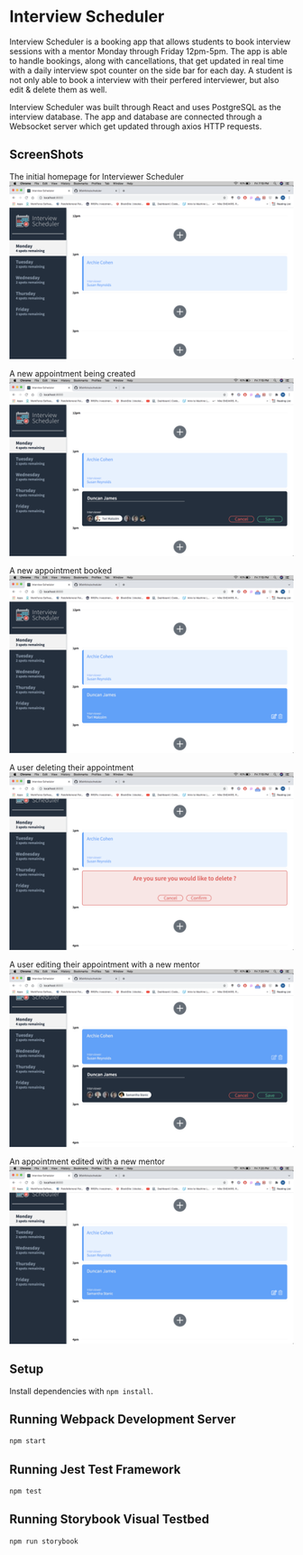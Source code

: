 # Interview Scheduler

  Interview Scheduler is a booking app that allows students to book interview sessions with a mentor Monday through Friday 12pm-5pm. The app is able to handle bookings, along with cancellations, that get updated in real time with a daily interview spot counter on the side bar for each day. A student is not only able to book a interview with their perfered interviewer, but also edit & delete them as well.

  Interview Scheduler was built through React and uses PostgreSQL as the interview database. The app and database are connected through a Websocket server which get updated through axios HTTP requests.

## ScreenShots
The initial homepage for Interviewer Scheduler
!["The initial homepage for Interviewer Scheduler"](https://github.com/96sMicks/scheduler/blob/master/docs/Initial%20Homepage.png)

A new appointment being created
!["A new appointment being created"](https://github.com/96sMicks/scheduler/blob/master/docs/Booking%20an%20Appointment.png)

A new appointment booked
!["A new appointment booked"](https://github.com/96sMicks/scheduler/blob/master/docs/A%20new%20Appointment%20is%20created.png)


A user deleting their appointment
!["A user deleting their appointment"](https://github.com/96sMicks/scheduler/blob/master/docs/A%20user%20deleteing%20their%20appointment.png)

A user editing their appointment with a new mentor
!["A user editing their appointment with a new mentor"](https://github.com/96sMicks/scheduler/blob/master/docs/A%20user%20editing%20their%20appointment%20with%20a%20new%20mentor.png)

An appointment edited with a new mentor
!["An appointment edited with a new mentor"](https://github.com/96sMicks/scheduler/blob/master/docs/A%20new%20appointment%20edited%20with%20a%20new%20mentor.png)



## Setup

Install dependencies with `npm install`.

## Running Webpack Development Server

```sh
npm start
```

## Running Jest Test Framework

```sh
npm test
```

## Running Storybook Visual Testbed

```sh
npm run storybook
```
